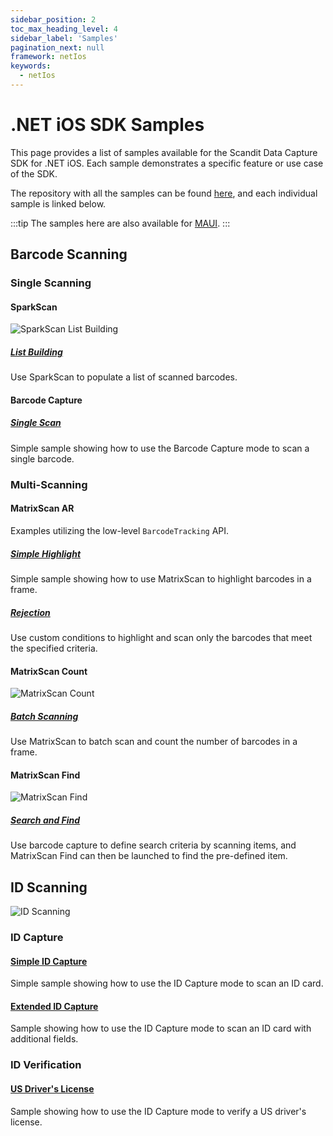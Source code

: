 ```yaml
---
sidebar_position: 2
toc_max_heading_level: 4
sidebar_label: 'Samples'
pagination_next: null
framework: netIos
keywords:
  - netIos
---
```


# .NET iOS SDK Samples

This page provides a list of samples available for the Scandit Data Capture SDK for .NET iOS. Each sample demonstrates a specific feature or use case of the SDK.

The repository with all the samples can be found [here](https://github.com/Scandit/datacapture-dotnet-samples/tree/master/ios), and each individual sample is linked below.

:::tip
The samples here are also available for [MAUI](https://github.com/Scandit/datacapture-dotnet-samples/tree/master/maui).
:::

## Barcode Scanning

### Single Scanning

#### SparkScan

![SparkScan List Building](/img/samples/sparkscan_list_building.png)

##### [List Building](https://github.com/Scandit/datacapture-dotnet-samples/tree/master/ios/01_Single_Scanning_Samples/01_Barcode_Scanning_with_Pre_Built_UI/ListBuildingSample)

Use SparkScan to populate a list of scanned barcodes.

#### Barcode Capture

##### [Single Scan](https://github.com/Scandit/datacapture-dotnet-samples/tree/master/ios/01_Single_Scanning_Samples/02_Barcode_Scanning_with_Low_Level_API/BarcodeCaptureSimpleSample)

<ReactPlayer playing controls url="/img/samples/bc-simple.mp4" />

Simple sample showing how to use the Barcode Capture mode to scan a single barcode.

### Multi-Scanning

#### MatrixScan AR

Examples utilizing the low-level `BarcodeTracking` API.

##### [Simple Highlight](https://github.com/Scandit/datacapture-dotnet-samples/tree/master/ios/03_Advanced_Batch_Scanning_Samples/01_Batch_Scanning_and_AR_Info_Lookup/MatrixScanSimpleSample)

<ReactPlayer playing controls url="/img/samples/ms-simple.mp4" />

Simple sample showing how to use MatrixScan to highlight barcodes in a frame.

##### [Rejection](https://github.com/Scandit/datacapture-dotnet-samples/tree/master/ios/03_Advanced_Batch_Scanning_Samples/01_Batch_Scanning_and_AR_Info_Lookup/MatrixScanRejectSample)

<ReactPlayer playing controls url="/img/samples/ms-reject.mp4" />

Use custom conditions to highlight and scan only the barcodes that meet the specified criteria.

#### MatrixScan Count

![MatrixScan Count](/img/samples/ms_count.png)

##### [Batch Scanning](https://github.com/Scandit/datacapture-dotnet-samples/tree/master/ios/03_Advanced_Batch_Scanning_Samples/02_Counting_and_Receiving/MatrixScanCountSimpleSample)

<ReactPlayer playing controls url="/img/samples/ms-count-simple.mp4" />

Use MatrixScan to batch scan and count the number of barcodes in a frame.

#### MatrixScan Find

![MatrixScan Find](/img/samples/ms_find_android.png)

##### [Search and Find](https://github.com/Scandit/datacapture-dotnet-samples/tree/master/ios/03_Advanced_Batch_Scanning_Samples/03_Search_and_Find/SearchAndFindSample)

<ReactPlayer playing controls url="/img/samples/ms-find.mp4" />

Use barcode capture to define search criteria by scanning items, and MatrixScan Find can then be launched to find the pre-defined item.

## ID Scanning

![ID Scanning](/img/samples/id_scanning.png)

### ID Capture

#### [Simple ID Capture](https://github.com/Scandit/datacapture-dotnet-samples/tree/master/ios/02_ID_Scanning_Samples/IdCaptureSimpleSample)

<ReactPlayer playing controls url="/img/samples/id-simple.mp4" />

Simple sample showing how to use the ID Capture mode to scan an ID card.

#### [Extended ID Capture](https://github.com/Scandit/datacapture-dotnet-samples/tree/master/ios/02_ID_Scanning_Samples/IdCaptureExtendedSample)

<ReactPlayer playing controls url="/img/samples/id-extended.mp4" />

Sample showing how to use the ID Capture mode to scan an ID card with additional fields.

### ID Verification

#### [US Driver's License](https://github.com/Scandit/datacapture-dotnet-samples/tree/master/maui/02_ID_Scanning_Samples/USDLVerificationSample)

<ReactPlayer playing controls url="/img/samples/id-usdl.mp4" />

Sample showing how to use the ID Capture mode to verify a US driver's license.
